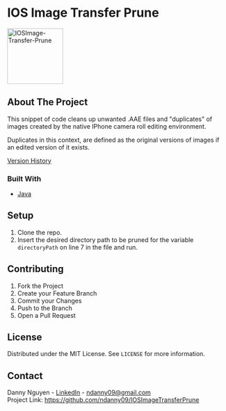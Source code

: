 # IOS Image Transfer Prune
<img src="https://i.ibb.co/Y0f39rX/IOSImage-Transfer-Prune.png" alt="IOSImage-Transfer-Prune" width="128" height="128">

## About The Project
This snippet of code cleans up unwanted .AAE files and "duplicates" of images created by the native IPhone camera roll editing environment. 

Duplicates in this context, are defined as the original versions of images if an edited version of it exists.

[Version History](https://ndanny09.github.io/iosimagetransferprune.html)

### Built With
* [Java](https://www.java.com/en/)
## Setup
1. Clone the repo. <br>
2. Insert the desired directory path to be pruned for the variable `directoryPath` on line 7 in the file and run.
## Contributing
<ol>
  <li> Fork the Project </li>
  <li> Create your Feature Branch  </li>
  <li> Commit your Changes  </li>
  <li> Push to the Branch  </li>
  <li> Open a Pull Request </li>
</ol>

## License
Distributed under the MIT License. See `LICENSE` for more information.
## Contact
Danny Nguyen - [LinkedIn](https://www.linkedin.com/in/ndanny09/) - ndanny09@gmail.com <br>
Project Link: https://github.com/ndanny09/IOSImageTransferPrune
